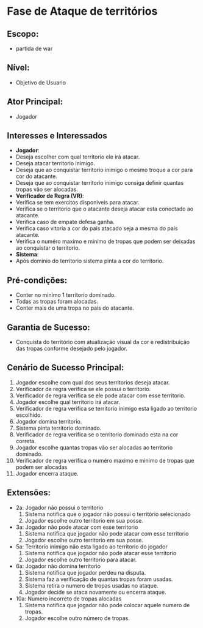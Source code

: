 # Fase de Ataque de territórios

## **Escopo**: 
- partida de war
## **Nível**: 
- Objetivo de Usuario
## **Ator Principal**: 
- Jogador
## **Interesses e Interessados**
- **Jogador**: 
- Deseja escolher com qual territorio ele irá atacar.
- Deseja atacar territorio inimigo.
- Deseja que ao conquistar territorio inimigo o mesmo troque a cor para cor do atacante.
- Deseja que ao conquistar territorio inimigo consiga definir quantas tropas vão ser alocadas.
- **Verificador de Regra (VR)**: 
- Verifica se tem exercitos disponiveis para atacar.
- Verifica se o territorio que o atacante deseja atacar esta conectado ao atacante.
- Verifica caso de empate defesa ganha.
- Verifica caso vitoria a cor do país atacado seja a mesma do país atacante. 
- Verifica o numéro maximo e minimo de tropas que podem ser deixadas ao conquistar o territorio.
- **Sistema**: 
- Após dominio do territorio sistema pinta a cor do territorio. 

## **Pré-condições**:
- Conter no minimo 1 territorio dominado.
- Todas as tropas foram alocadas.
- Conter mais de uma tropa no país do atacante.

## **Garantia de Sucesso**:
- Conquista do território com atualização visual da cor e redistribuição das tropas conforme desejado pelo jogador.
## **Cenário de Sucesso Principal**:
1. Jogador escolhe com qual dos seus territorios deseja atacar.
2. Verificador de regra verifica se ele possui o territorio.
3. Verificador de regra verifica se ele pode atacar com esse territorio.
4. Jogador escolhe qual territorio irá atacar. 
5. Verificador de regra verifica se territorio inimigo esta ligado ao territorio escolhido.
6. Jogador domina territorio. 
7. Sistema pinta territorio dominado.
8. Verificador de regra verifica se o territorio dominado esta na cor correta.
9. Jogador escolhe quantas tropas vão ser alocadas ao territorio dominado.
10. Verificador de regra verifica o numéro maximo e minimo de tropas que podem ser alocadas
11. Jogador encerra ataque.
## **Extensões**:
- 2a: Jogador não possui o territorio 
    1. Sistema notifica que o jogador não possui o território selecionado
    2. Jogador escolhe outro territorio em sua posse.
- 3a: Jogador não pode atacar com esse territorio
    1. Sistema notifica que jogador não pode atacar com esse territorio
    2. Jogador escolhe outro territorio em sua posse.
- 5a: Territorio inimigo não esta ligado ao territorio do jogador
    1. Sistema notifica que jogador não pode atacar esse territorio
    2. Jogador escolhe outro territorio para atacar.
- 6a: Jogador não domina territorio
    1. Sistema notifica que jogador perdeu na disputa.
    2. Sistema faz a verificação de quantas tropas foram usadas.
    3. Sistema retira o numero de tropas usadas no ataque.
    4. Jogador decide se ataca novamente ou encerra ataque.
- 10a: Numero incorreto de tropas alocadas 
    1. Sistema notifica que jogador não pode colocar aquele numero de tropas.
    2. Jogador escolhe outro número de tropas.
